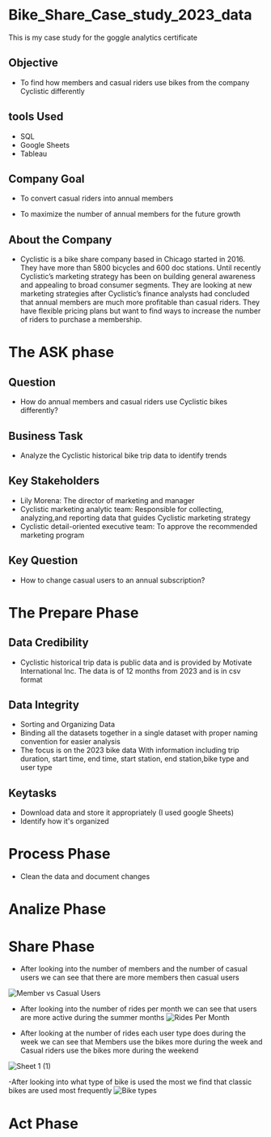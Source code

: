 # Bike_Share_Case_study_2023_data
This is my case study for the goggle analytics certificate 

## Objective

- To find how members and casual riders use bikes from the company Cyclistic differently

## tools Used
 - SQL
 - Google Sheets
 - Tableau

## Company Goal

- To convert casual riders into annual members

- To maximize the number of annual members for the future growth

## About the Company

- Cyclistic is a bike share company based in Chicago started in 2016. They have more than 5800 bicycles and 600 doc stations. Until recently Cyclistic’s marketing strategy has been on building general awareness and appealing to broad consumer segments. They are looking at new marketing strategies after Cyclistic’s finance analysts had concluded that annual members are much more profitable than casual riders. They have flexible pricing plans but want to find ways to increase the number of riders to purchase a membership.

# The ASK phase
## Question
- How do annual members and casual riders use Cyclistic bikes differently?

## Business Task
- Analyze  the Cyclistic historical bike trip data to identify trends

## Key Stakeholders
- Lily Morena: The director of marketing and manager
- Cyclistic marketing analytic team: Responsible for collecting, analyzing,and reporting data that guides Cyclistic marketing strategy
- Cyclistic detail-oriented executive team: To approve the recommended marketing program

## Key Question
- How to change casual users to an annual subscription?

# The Prepare Phase

## Data Credibility

- Cyclistic historical trip data is public data and is provided by Motivate International Inc. The data is of 12 months from 2023 and is in csv format

## Data Integrity

- Sorting and Organizing Data
- Binding all the datasets together in a single dataset with proper naming convention for easier analysis
- The focus is on the 2023 bike data With information including trip duration, start time, end time, start station, end station,bike type and user type

## Keytasks

- Download data and store it appropriately (I used google Sheets)
- Identify how it's organized
  
# Process Phase
- Clean the data and document changes

# Analize Phase

# Share Phase

- After looking into the number of members and the number of casual users we can see that there are more members then casual users

![Member vs Casual Users](https://github.com/WellerAmber/Bike_Share_Case_study_2023_data/assets/164393629/4f9b55ab-e08c-40c5-8263-a4d4d5bf1444)

- After looking into the number of rides per month we can see that users are more active during the summer months 
![Rides Per Month](https://github.com/WellerAmber/Bike_Share_Case_study_2023_data/assets/164393629/f3f5b130-ef77-403c-b804-19d473717dd5)

- After looking at the number of rides each user type does during the week we can see that Members use the bikes more during the week and Casual riders use the bikes more during the weekend

![Sheet 1 (1)](https://github.com/WellerAmber/Bike_Share_Case_study_2023_data/assets/164393629/f6aa94fa-edd9-4550-add8-ad2e6dcdc293)

-After looking into what type of bike is used the most we find that classic bikes are used most frequently 
![Bike types](https://github.com/WellerAmber/Bike_Share_Case_study_2023_data/assets/164393629/08d90c06-884a-431c-a503-19242f46fdf8)



# Act Phase

